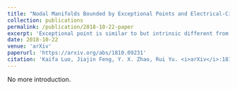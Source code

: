 ```yaml
---
title: "Nodal Manifolds Bounded by Exceptional Points and Electrical-Circuit Realizations"
collection: publications
permalink: /publication/2018-10-22-paper
excerpt: 'Exceptional point is similar to but intrinsic different from degeneracy in Hermitian context, leading to so many novel phenomena in open systems.'
date: 2018-10-22
venue: 'arXiv'
paperurl: 'https://arxiv.org/abs/1810.09231'
citation: 'Kaifa Luo, Jiajin Feng, Y. X. Zhao, Rui Yu. <i>arXiv</i>:1810.09231 (2018).'
---
```

No more introduction.